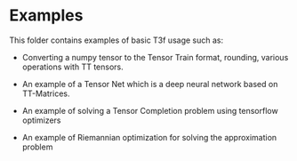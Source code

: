 # Examples
This folder contains examples of basic T3f usage such as:

- Converting a numpy tensor to the Tensor Train format, rounding, various
operations with TT tensors.

- An example of a Tensor Net which is a deep neural network based on
TT-Matrices.

- An example of solving a Tensor Completion problem using tensorflow optimizers

- An example of Riemannian optimization for solving the approximation problem
